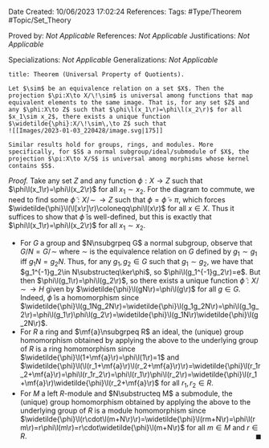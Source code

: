 <div class="topSpace"></div>

Date Created: 10/06/2023 17:02:24
References:
Tags: #Type/Theorem #Topic/Set_Theory

Proved by: <i>Not Applicable</i>
References: <i>Not Applicable</i>
Justifications: <i>Not Applicable</i>

Specializations: <i>Not Applicable</i>
Generalizations: <i>Not Applicable</i>

``` ad-Theorem
title: Theorem (Universal Property of Quotients).

Let $\sim$ be an equivalence relation on a set $X$. Then the projection $\pi:X\to X/\!\sim$ is universal among functions that map equivalent elements to the same image. That is, for any set $Z$ and any $\phi:X\to Z$ such that $\phi\l(x_1\r)=\phi\l(x_2\r)$ for all $x_1\sim x_2$, there exists a unique function $\widetilde{\phi}:X/\!\sim\,\to Z$ such that
![[Images/2023-01-03_220428/image.svg|175]]

Similar results hold for groups, rings, and modules. More specifically, for $S$ a normal subgroup/ideal/submodule of $X$, the projection $\pi:X\to X/S$ is universal among morphisms whose kernel contains $S$.

```

<i>Proof.</i> Take any set $Z$ and any function $\phi:X\to Z$ such that $\phi\l(x_1\r)=\phi\l(x_2\r)$ for all $x_1\sim x_2$. For the diagram to commute, we need to find some $\widetilde{\phi}:X/\!\sim\,\to Z$ such that $\phi=\widetilde{\phi}\circ\pi$, which forces $\widetilde{\phi}\l(\l[x\r]\r)\coloneqq\phi\l(x\r)$ for all $x\in X$. Thus it suffices to show that $\widetilde{\phi}$ is well-defined, but this is exactly that $\phi\l(x_1\r)=\phi\l(x_2\r)$ for all $x_1\sim x_2$.
* For $G$ a group and $N\nsubgrpeq G$ a normal subgroup, observe that $G/N=G/\!\sim$ where $\sim$ is the equivalence relation on $G$ defined by $g_1\sim g_1$ iff $g_1N=g_2N$. Thus, for any $g_1,g_2\in G$ such that $g_1\sim g_2$, we have that $g_1^{-1}g_2\in N\substructeq\ker\phi$, so $\phi\l(g_1^{-1}g_2\r)=e$. But then $\phi\l(g_1\r)=\phi\l(g_2\r)$, so there exists a unique function $\widetilde{\phi}:X/\!\sim\,\to H$ given by $\widetilde{\phi}\l(gN\r)=\phi\l(g\r)$ for all $g\in G$. Indeed, $\widetilde{\phi}$ is a homomorphism since $\widetilde{\phi}\l(g_1Ng_2N\r)=\widetilde{\phi}\l(g_1g_2N\r)=\phi\l(g_1g_2\r)=\phi\l(g_1\r)\phi\l(g_2\r)=\widetilde{\phi}\l(g_1N\r)\widetilde{\phi}\l(g_2N\r)$.
* For $R$ a ring and $\mf{a}\nsubgrpeq R$ an ideal, the (unique) group homomorphism obtained by applying the above to the underlying group of $R$ is a ring homomorphism since $\widetilde{\phi}\l(1+\mf{a}\r)=\phi\l(1\r)=1$ and $\widetilde{\phi}\l(\l(r_1+\mf{a}\r)\l(r_2+\mf{a}\r)\r)=\widetilde{\phi}\l(r_1r_2+\mf{a}\r)=\phi\l(r_1r_2\r)=\phi\l(r_1\r)\phi\l(r_2\r)=\widetilde{\phi}\l(r_1+\mf{a}\r)\widetilde{\phi}\l(r_2+\mf{a}\r)$ for all $r_1,r_2\in R$.
* For $M$ a left $R$-module and $N\substructeq M$ a submodule, the (unique) group homomorphism obtained by applying the above to the underlying group of $R$ is a module homomorphism since $\widetilde{\phi}\l(r\cdot\l(m+N\r)\r)=\widetilde{\phi}\l(rm+N\r)=\phi\l(rm\r)=r\phi\l(m\r)=r\cdot\widetilde{\phi}\l(m+N\r)$ for all $m\in M$ and $r\in R$.<span style="float:right;">$\blacksquare$</span>
